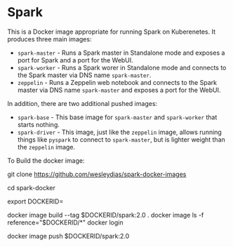 # Spark

This is a Docker image appropriate for running Spark on Kuberenetes. It produces three main images:
* `spark-master` - Runs a Spark master in Standalone mode and exposes a port for Spark and a port for the WebUI.
* `spark-worker` - Runs a Spark worer in Standalone mode and connects to the Spark master via DNS name `spark-master`.
* `zeppelin` - Runs a Zeppelin web notebook and connects to the Spark master via DNS name `spark-master` and exposes a port for the WebUI.

In addition, there are two additional pushed images:
* `spark-base` - This base image for `spark-master` and `spark-worker` that starts nothing.
* `spark-driver` - This image, just like the `zeppelin` image, allows running things like `pyspark` to connect to `spark-master`, but is lighter weight than the `zeppelin` image.

To Build the docker image:

git clone https://github.com/wesleydias/spark-docker-images 

cd spark-docker

export DOCKERID=<docker-id> 

docker image build --tag $DOCKERID/spark:2.0 . docker image ls -f reference="$DOCKERID/*" docker login 

docker image push $DOCKERID/spark:2.0 
